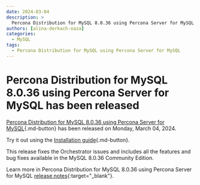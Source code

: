 ```yaml
---
date: 2024-03-04
description: >
  Percona Distribution for MySQL 8.0.36 using Percona Server for MySQL has been released on Monday, March 04, 2024.
authors: [alina-derkach-oaza]
categories:
  - MySQL
tags:
  - Percona Distribution for MySQL using Percona Server for MySQL
---
```


# Percona Distribution for MySQL 8.0.36 using Percona Server for MySQL has been released

<!-- more -->

[Percona Distribution for MySQL 8.0.36 using Percona Server for MySQL](https://docs.percona.com/percona-distribution-for-mysql/8.0/index.html){.md-button} has been released on Monday, March 04, 2024.

Try it out using the [Installation guide](https://docs.percona.com/percona-distribution-for-mysql/8.0/installing.html){.md-button}.

This release fixes the Orchestrator issues and includes all the features and bug fixes available in the MySQL 8.0.36 Community Edition. 

Learn more in Percona Distribution for MySQL 8.0.36 using Percona Server for MySQL [release notes](https://docs.percona.com/percona-distribution-for-mysql/8.0/release-notes-ps-v8.0.36.html){:target="_blank"}.

